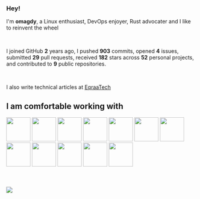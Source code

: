 ### Hey!


I'm **omagdy**, a Linux enthusiast, DevOps enjoyer, Rust advocater and I like to reinvent the wheel

<br>

I joined GitHub **2** years ago, I pushed **903** commits, opened **4** issues, submitted **29** pull requests, received **182** stars across **52** personal projects, and contributed to **9** public repositories.


<br>

I also write technical articles at [EqraaTech](https://eqraatech.com/author/omagdy/)

## I am comfortable working with


<img width="64" height="64" src="https://github.com/omagdy7/omagdy7/assets/99906646/3893abe2-780b-4545-9082-0c7ca885174b">
<img width="64" height="64" src="https://github.com/omagdy7/omagdy7/assets/99906646/64bd0080-1d1b-44b8-a53d-4af1b556182b">
<img width="64" height="64" src="https://github.com/omagdy7/omagdy7/assets/99906646/836d16cd-b34b-41a1-b9d4-4b1418670a7e">
<img width="64" height="64" src="https://github.com/omagdy7/omagdy7/assets/99906646/cf7b5d51-a247-4fcd-b276-840e494cde02">
<img width="64" height="64" src="https://github.com/omagdy7/omagdy7/assets/99906646/ca5bda30-64e5-494f-9381-fe0b3bcf6ffd">
<img width="64" height="64" src="https://github.com/omagdy7/omagdy7/assets/99906646/9539673c-11cc-4d9b-af0e-8ef10c967464">
<img width="64" height="64" src="https://github.com/omagdy7/omagdy7/assets/99906646/34c6dc83-0ba7-42e8-8159-f2472882241f">
<img width="64" height="64" src="https://github.com/omagdy7/omagdy7/assets/99906646/fc8c47fe-cbc7-4776-bee7-5530035ebc40">
<img width="64" height="64" src="https://github.com/omagdy7/omagdy7/assets/99906646/76a71767-923d-4c58-9ac5-105c2a15563e">
<img width="64" height="64" src="https://github.com/omagdy7/omagdy7/assets/99906646/15d503d0-0249-4397-9041-405e54b85fa0">
<img width="64" height="64" src="https://github.com/omagdy7/omagdy7/assets/99906646/2a0667f7-138f-473c-be57-fddacdb12336">
<img width="64" height="64" src="https://github.com/omagdy7/omagdy7/assets/99906646/dd58a748-8e6a-4827-aa2d-4fb7169e448f">
<br> 
<br> 
<br> 
<br> 

<img align="center" src="https://github-readme-stats.vercel.app/api?username=omagdy7&show_icons=true&theme=tokyonight" />
